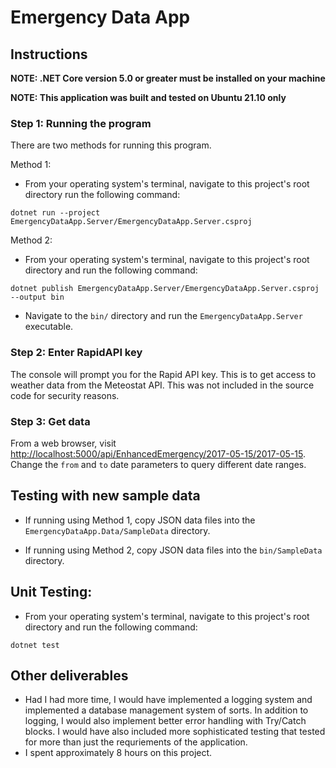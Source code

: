 # Emergency Data App

## Instructions

**NOTE: .NET Core version 5.0 or greater must be installed on your machine**

**NOTE: This application was built and tested on Ubuntu 21.10 only**

### **Step 1: Running the program**
There are two methods for running this program.

Method 1:
* From your operating system's terminal, navigate to this project's root directory run the following command:
```
dotnet run --project EmergencyDataApp.Server/EmergencyDataApp.Server.csproj
```
Method 2:
* From your operating system's terminal, navigate to this project's root directory and run the following command:
```
dotnet publish EmergencyDataApp.Server/EmergencyDataApp.Server.csproj --output bin
```
* Navigate to the `bin/` directory and run the `EmergencyDataApp.Server` executable.

### **Step 2: Enter RapidAPI key**
The console will prompt you for the Rapid API key. This is to get access to weather data from the Meteostat API. This was not included in the source code for security reasons.

### **Step 3: Get data**
From a web browser, visit [http://localhost:5000/api/EnhancedEmergency/2017-05-15/2017-05-15](http://localhost:5000/api/EnhancedEmergency/2017-05-15/2017-05-15). Change the `from` and `to` date parameters to query different date ranges.

## Testing with new sample data
- If running using Method 1, copy JSON data files into the `EmergencyDataApp.Data/SampleData` directory. 

- If running using Method 2, copy JSON data files into the `bin/SampleData` directory.
## Unit Testing:
* From your operating system's terminal, navigate to this project's root directory and run the following command:
```
dotnet test
```

## Other deliverables
- Had I had more time, I would have implemented a logging system and implemented a database management system of sorts. In addition to logging, I would also implement better error handling with Try/Catch blocks. I would have also included more sophisticated testing that tested for more than just the requriements of the application.
- I spent approximately 8 hours on this project.